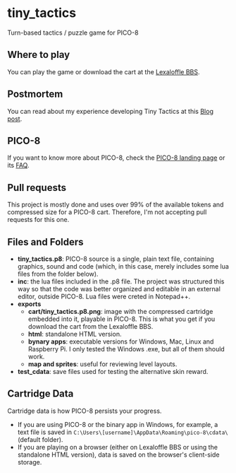 # tiny_tactics
 Turn-based tactics / puzzle game for PICO-8

## Where to play
 You can play the game or download the cart at the [Lexaloffle BBS](https://www.lexaloffle.com/bbs/).
 
## Postmortem
 You can read about my experience developing Tiny Tactics at this [Blog post](https://www.lexaloffle.com/bbs/).
 
## PICO-8
 If you want to know more about PICO-8, check the [PICO-8 landing page](https://www.lexaloffle.com/pico-8.php) or its [FAQ](https://www.lexaloffle.com/pico-8.php?page=faq).
 
## Pull requests
 This project is mostly done and uses over 99% of the available tokens and compressed size for a PICO-8 cart. Therefore, I'm not accepting pull requests for this one.
 
## Files and Folders
 - **tiny_tactics.p8**: PICO-8 source is a single, plain text file, containing graphics, sound and code (which, in this case, merely includes some lua files from the folder below).
 - **inc**: the lua files included in the .p8 file. The project was structured this way so that the code was better organized and editable in an external editor, outside PICO-8. Lua files were creted in Notepad++.
 - **exports**
   - **cart/tiny_tactics.p8.png**: image with the compressed cartridge embedded into it, playable in PICO-8. This is what you get if you download the cart from the Lexaloffle BBS.
   - **html**: standalone HTML version.
   - **bynary apps**: executable versions for Windows, Mac, Linux and Raspberry Pi. I only tested the Windows .exe, but all of them should work.
   - **map and sprites**: useful for reviewing level layouts.
 - **test_cdata**: save files used for testing the alternative skin reward.
 
 ## Cartridge Data
  Cartridge data is how PICO-8 persists your progress. 
  - If you are using PICO-8 or the binary app in Windows, for example, a text file is saved in `C:\Users\[username]\AppData\Roaming\pico-8\cdata\` (default folder).
  - If you are playing on a browser (either on Lexaloffle BBS or using the standalone HTML version), data is saved on the browser's client-side storage.
 
